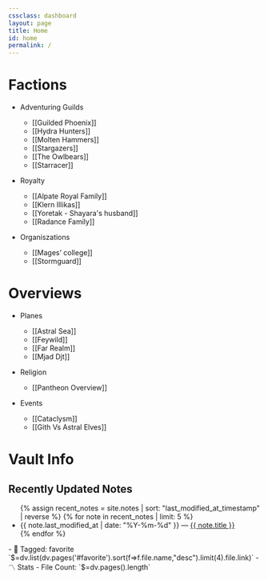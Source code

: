 ```yaml
---
cssclass: dashboard
layout: page
title: Home
id: home
permalink: /
---
```



# Factions
- Adventuring Guilds
  - [[Guilded Phoenix]]
  - [[Hydra Hunters]]
  - [[Molten Hammers]]
  - [[Stargazers]]
  - [[The Owlbears]]
  - [[Starracer]]
  
- Royalty
  - [[Alpate Royal Family]]
  - [[Klern Illikas]]
  - [[Yoretak - Shayara's husband]]
  - [[Radance Family]]
  
- Organiszations 
  - [[Mages’ college]]
  - [[Stormguard]]

# Overviews
- Planes
	- [[Astral Sea]]
	- [[Feywild]]
	- [[Far Realm]]
	- [[Mjad Djt]]
	
- Religion
	- [[Pantheon Overview]]

- Events
  - [[Cataclysm]]
  - [[Gith Vs Astral Elves]]





# Vault Info
## Recently Updated Notes
<ul>
  {% assign recent_notes = site.notes | sort: "last_modified_at_timestamp" | reverse %}
  {% for note in recent_notes | limit: 5 %}
    <li>
      {{ note.last_modified_at | date: "%Y-%m-%d" }} — <a class="internal-link" href="{{ note.url }}">{{ note.title }}</a>
    </li>
  {% endfor %}
</ul>
- 🔖 Tagged:  favorite 
 `$=dv.list(dv.pages('#favorite').sort(f=>f.file.name,"desc").limit(4).file.link)`
- 〽️ Stats
	-  File Count: `$=dv.pages().length`

